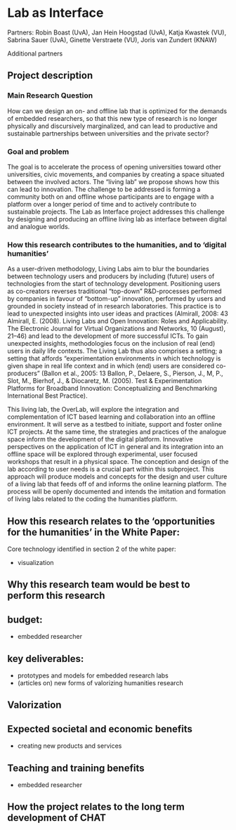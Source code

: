 # Lab as Interface

Partners: Robin Boast (UvA), Jan Hein Hoogstad (UvA), Katja Kwastek
(VU), Sabrina Sauer (UvA), Ginette Verstraete (VU), Joris van Zundert
(KNAW)

Additional partners

## Project description

### Main Research Question

How can we design an on- and offline lab that is optimized for the
demands of embedded researchers, so that this new type of research is
no longer physically and discursively marginalized, and can lead to
productive and sustainable partnerships between universities and the
private sector?

### Goal and problem

The goal is to accelerate the process of opening universities toward
other universities, civic movements, and companies by creating a space
situated between the involved actors. The “living lab” we propose
shows how this can lead to innovation. The challenge to be addressed is
forming a community both on and offline whose participants are to engage
with a platform over a longer period of time and to actively contribute
to sustainable projects. The Lab as Interface project addresses this
challenge by designing and producing an offline living lab as interface
between digital and analogue worlds.


### How this research contributes to the humanities, and to ‘digital humanities’

As a user-driven methodology, Living Labs aim to blur the boundaries
between technology users and producers by including (future) users of
technologies from the start of technology development. Positioning
users as co-creators reverses traditional “top-down” R&D-processes
performed by companies in favour of “bottom-up” innovation,
performed by users and grounded in society instead of in research
laboratories. This practice is to lead to unexpected insights into user
ideas and practices (Almirall, 2008: 43 Almirall, E. (2008). Living Labs
and Open Innovation: Roles and Applicability. The Electronic Journal for
Virtual Organizations and Networks, 10 (August), 21–46) and lead to
the development of more successful ICTs. To gain unexpected insights,
methodologies focus on the inclusion of real (end) users in daily life
contexts. The Living Lab thus also comprises a setting; a setting that
affords “experimentation environments in which technology is given
shape in real life context and in which (end) users are considered
co-producers” (Ballon et al., 2005: 13 Ballon, P., Delaere, S.,
Pierson, J., M, P., Slot, M., Bierhof, J., & Diocaretz, M. (2005). Test
& Experimentation Platforms for Broadband Innovation: Conceptualizing
and Benchmarking International Best Practice).

This living lab, the OverLab, will explore the integration and
complementation of ICT based learning and collaboration into an offline
environment. It will serve as a testbed to initiate, support and foster
online ICT projects. At the same time, the strategies and practices
of the analogue space inform the development of the digital platform.
Innovative perspectives on the application of ICT in general and its
integration into an offline space will be explored through experimental,
user focused workshops that result in a physical space. The conception
and design of the lab according to user needs is a crucial part within
this subproject. This approach will produce models and concepts for the
design and user culture of a living lab that feeds off of and informs
the online learning platform. The process will be openly documented and
intends the imitation and formation of living labs related to the coding
the humanities platform.

## How this research relates to the ‘opportunities for the humanities’ in the White Paper:

Core technology identified in section 2 of the white paper:
- visualization

## Why this research team would be best to perform this research


## budget: 

- embedded researcher

## key deliverables:

- prototypes and models for embedded research labs
- (articles on) new forms of valorizing humanities research


## Valorization

## Expected societal and economic benefits

- creating new products and services 

## Teaching and training benefits

- embedded researcher


## How the project relates to the long term development of CHAT
